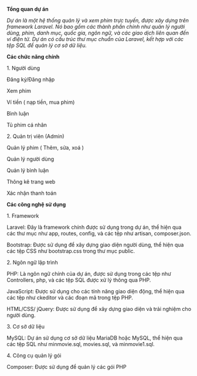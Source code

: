 **Tổng quan dự án**

_Dự án là một hệ thống quản lý và xem phim trực tuyến, được xây dựng trên framework Laravel. Nó bao gồm các thành phần chính như quản lý người dùng, phim, danh mục, quốc gia, ngôn ngữ, và các giao dịch liên quan đến ví điện tử. Dự án có cấu trúc thư mục chuẩn của Laravel, kết hợp với các tệp SQL để quản lý cơ sở dữ liệu._

**Các chức năng chính**

1\. Người dùng

Đăng ký/Đăng nhập

Xem phim

Ví tiền ( nạp tiền, mua phim)

Bình luận

Tủ phim cá nhân

2\. Quản trị viên (Admin)

Quản lý phim ( Thêm, sửa, xoá )

Quản lý người dùng

Quản lý bình luận

Thông kê trang web

Xác nhận thanh toán

**Các công nghệ sử dụng**

1\. Framework

Laravel: Đây là framework chính được sử dụng trong dự án, thể hiện qua các thư mục như app, routes, config, và các tệp như artisan, composer.json.

Bootstrap: Được sử dụng để xây dựng giao diện người dùng, thể hiện qua các tệp CSS như bootstrap.css trong thư mục public.

2\. Ngôn ngữ lập trình

PHP: Là ngôn ngữ chính của dự án, được sử dụng trong các tệp như Controllers, php, và các tệp SQL được xử lý thông qua PHP.

JavaScript: Được sử dụng cho các tính năng giao diện động, thể hiện qua các tệp như ckeditor và các đoạn mã trong tệp PHP.

HTML/CSS/ jQuery: Được sử dụng để xây dựng giao diện và trải nghiệm cho người dùng.

3\. Cơ sở dữ liệu

MySQL: Dự án sử dụng cơ sở dữ liệu MariaDB hoặc MySQL, thể hiện qua các tệp SQL như minmovie.sql, movies.sql, và minmovie1.sql.

4\. Công cụ quản lý gói

Composer: Được sử dụng để quản lý các gói PHP